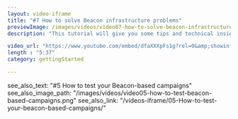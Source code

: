 ```yaml
---
layout: video-iframe
title: "#7 How to solve Beacon infrastructure problems"
previewImage: /images/videos/video07-how-to-solve-beacon-infrastructure-problems.png
description: "This tutorial will give you some tips and technical insights to help you solve the problems you may encounter during your first steps with Beacons and Sensorberg Cloud Services."

video_url: "https://www.youtube.com/embed/dfaXXXpFs1g?rel=0&amp;showinfo=0"
length : "5:37"
category: gettingStarted

---
```


see_also_text: "#5 How to test your Beacon-based campaigns"
see_also_image_path: "/images/videos/video05-how-to-test-beacon-based-campaigns.png"
see_also_link: "/videos-iframe/05-How-to-test-your-beacon-based-campaigns/"

